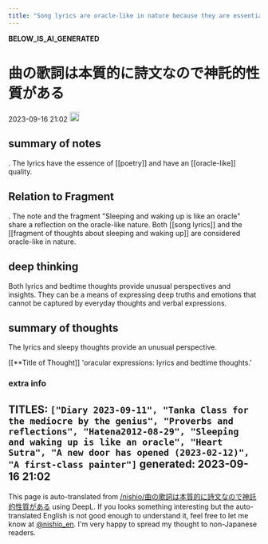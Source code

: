 ```yaml
---
title: "Song lyrics are oracle-like in nature because they are essentially poetry."
---
```


__BELOW_IS_AI_GENERATED__
# 曲の歌詞は本質的に詩文なので神託的性質がある
 2023-09-16 21:02 <img src='https://scrapbox.io/api/pages/nishio-en/omni/icon' alt='omni.icon' height="19.5"/>
## summary of notes
.
The lyrics have the essence of [[poetry]] and have an [[oracle-like]] quality.

## Relation to Fragment
.
The note and the fragment "Sleeping and waking up is like an oracle" share a reflection on the oracle-like nature. Both [[song lyrics]] and the [[fragment of thoughts about sleeping and waking up]] are considered oracle-like in nature.

## deep thinking
Both lyrics and bedtime thoughts provide unusual perspectives and insights. They can be a means of expressing deep truths and emotions that cannot be captured by everyday thoughts and verbal expressions.

## summary of thoughts
The lyrics and sleepy thoughts provide an unusual perspective.

[[**Title of Thought]]
'oracular expressions: lyrics and bedtime thoughts.'

### extra info
TITLES: `["Diary 2023-09-11", "Tanka Class for the mediocre by the genius", "Proverbs and reflections", "Hatena2012-08-29", "Sleeping and waking up is like an oracle", "Heart Sutra", "A new door has opened (2023-02-12)", "A first-class painter"]`
generated: 2023-09-16 21:02
---
This page is auto-translated from [/nishio/曲の歌詞は本質的に詩文なので神託的性質がある](https://scrapbox.io/nishio/曲の歌詞は本質的に詩文なので神託的性質がある) using DeepL. If you looks something interesting but the auto-translated English is not good enough to understand it, feel free to let me know at [@nishio_en](https://twitter.com/nishio_en). I'm very happy to spread my thought to non-Japanese readers.